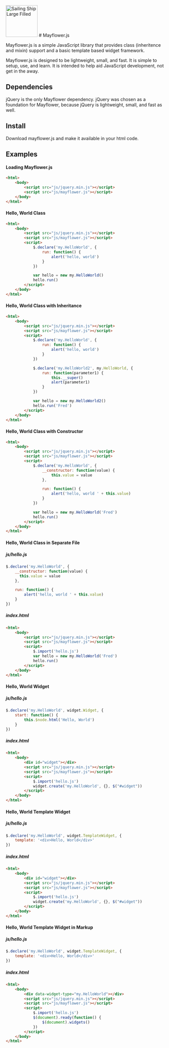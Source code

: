 <img src="https://maxcdn.icons8.com/iOS7/PNG/100/Transport/sailing_ship_large_filled-100.png" title="Sailing Ship Large Filled" width="100">
# Mayflower.js

Mayflower.js is a simple JavaScript library that provides class (inheritence and mixin) support and a basic template based widget framework.

Mayflower.js is designed to be lightweight, small, and fast.  It is simple to setup, use, and learn.  It is intended to help aid JavaScript development, not get in the away.


## Dependencies
jQuery is the only Mayflower dependency.  jQuery was chosen as a foundation for Mayflower, because jQuery is lightweight, small, and fast as well.


## Install
Download mayflower.js and make it available in your html code.


## Examples
#### Loading Mayflower.js
```html
<html>
	<body>
		<script src="js/jquery.min.js"></script>
		<script src="js/mayflower.js"></script>
	</body>
</html>
```

#### Hello, World Class
```html
<html>
	<body>
		<script src="js/jquery.min.js"></script>
		<script src="js/mayflower.js"></script>
		<script>
			$.declare('my.HelloWorld', {
				run: function() {
					alert('hello, world')
				}
			})

			var hello = new my.HelloWorld()
			hello.run()
		</script>
	</body>
</html>
```

#### Hello, World Class with Inheritance
```html
<html>
	<body>
		<script src="js/jquery.min.js"></script>
		<script src="js/mayflower.js"></script>
		<script>
			$.declare('my.HelloWorld', {
				run: function() {
					alert('hello, world')
				}
			})

			$.declare('my.HelloWorld2', my.HelloWorld, {
				run: function(parameter1) {
					this.__super()
					alert(parameter1)
				}
			})

			var hello = new my.HelloWorld2()
			hello.run('Fred')
		</script>
	</body>
</html>
```

#### Hello, World Class with Constructor
```html
<html>
	<body>
		<script src="js/jquery.min.js"></script>
		<script src="js/mayflower.js"></script>
		<script>
			$.declare('my.HelloWorld', {
				__constructor: function(value) {
					this.value = value
				},

				run: function() {
					alert('hello, world ' + this.value)
				}
			})

			var hello = new my.HelloWorld('Fred')
			hello.run()
		</script>
	</body>
</html>
```

#### Hello, World Class in Separate File
##### js/hello.js
```javascript
$.declare('my.HelloWorld', {
	__constructor: function(value) {
	  this.value = value
	},

	run: function() {
		alert('hello, world ' + this.value)
	}
})
```
##### index.html
```html
<html>
	<body>
		<script src="js/jquery.min.js"></script>
		<script src="js/mayflower.js"></script>
		<script>
			$.import('hello.js')
			var hello = new my.HelloWorld('Fred')
			hello.run()
		</script>
	</body>
</html>
```

#### Hello, World Widget
##### js/hello.js
```javascript
$.declare('my.HelloWorld', widget.Widget, {
	start: function() {
		this.$node.html('Hello, World')
	}
})
```

##### index.html
```html
<html>
	<body>
		<div id="widget"></div>
		<script src="js/jquery.min.js"></script>
		<script src="js/mayflower.js"></script>
		<script>
			$.import('hello.js')
			widget.create('my.HelloWorld', {}, $("#widget"))
		</script>
	</body>
</html>
```

#### Hello, World Template Widget
##### js/hello.js
```javascript
$.declare('my.HelloWorld', widget.TemplateWidget, {
	template: '<div>Hello, World</div>'
})
```

##### index.html
```html
<html>
	<body>
		<div id="widget"></div>
		<script src="js/jquery.min.js"></script>
		<script src="js/mayflower.js"></script>
		<script>
			$.import('hello.js')
			widget.create('my.HelloWorld', {}, $("#widget"))
		</script>
	</body>
</html>
```

#### Hello, World Template Widget in Markup
##### js/hello.js
```javascript
$.declare('my.HelloWorld', widget.TemplateWidget, {
	template: '<div>Hello, World</div>'
})
```

##### index.html
```html
<html>
	<body>
		<div data-widget-type="my.HelloWorld"></div>
		<script src="js/jquery.min.js"></script>
		<script src="js/mayflower.js"></script>
		<script>
			$.import('hello.js')
			$(document).ready(function() {
				$(document).widgets()
			})
		</script>
	</body>
</html>
```
